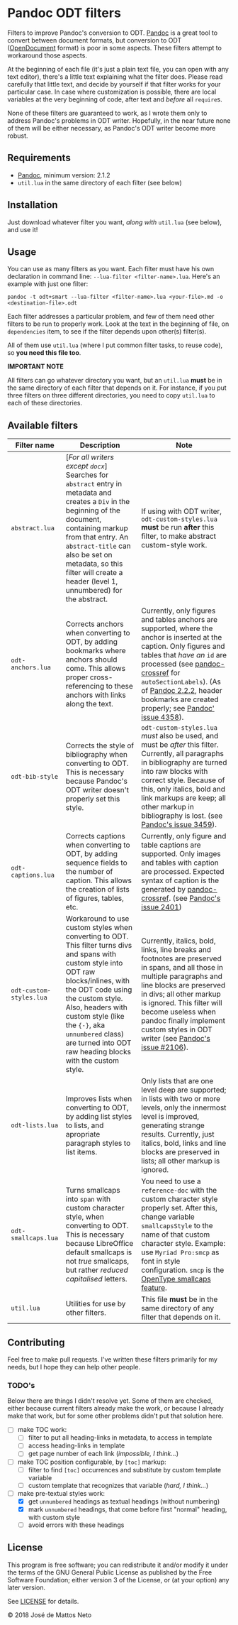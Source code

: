 # Pandoc ODT filters

Filters to improve Pandoc's conversion to ODT. [Pandoc](https://github.com/jgm/pandoc) is a great tool to convert between document formats, but conversion to ODT ([OpenDocument](https://en.wikipedia.org/wiki/OpenDocument) format) is poor in some aspects. These filters attempt to workaround those aspects.

At the beginning of each file (it's just a plain text file, you can open with any text editor), there's a little text explaining what the filter does. Please read carefully that little text, and decide by yourself if that filter works for your particular case. In case where customization is possible, there are local variables at the very beginning of code, after text and *before* all `require`s.

None of these filters are guaranteed to work, as I wrote them only to address Pandoc's problems in ODT writer. Hopefully, in the near future none of them will be either necessary, as Pandoc's ODT writer become more robust.

## Requirements

- [Pandoc](https://github.com/jgm/pandoc), minimum version: 2.1.2
- `util.lua` in the same directory of each filter (see below)

## Installation

Just download whatever filter you want, *along with* `util.lua` (see below), and use it!

## Usage

You can use as many filters as you want. Each filter must have his own declaration in command line: `--lua-filter <filter-name>.lua`. Here's an example with just one filter:

~~~~ shell
pandoc -t odt+smart --lua-filter <filter-name>.lua <your-file>.md -o <destination-file>.odt
~~~~

Each filter addresses a particular problem, and few of them need other filters to be run to properly work. Look at the text in the beginning of file, on `dependencies` item, to see if the filter depends upon other(s) filter(s).

All of them use `util.lua` (where I put common filter tasks, to reuse code), so **you need this file too**.

**IMPORTANT NOTE**

All filters can go whatever directory you want, but an `util.lua` **must** be in the same directory of each filter that depends on it. For instance, if you put three filters on three different directories, you need to copy `util.lua` to each of these directories.


## Available filters

| Filter name             | Description                                                                                                                                                                                                                                                                                                              | Note                                                                                                                                                                                                                                                                                                                                                                                                                             |
| ----------------------- | ------------------------------------------------------------------------------------------------------------------------------------------------------------------------------------------------------------------------------------------------------------------------------------------------------------------------ | -------------------------------------------------------------------------------------------------------------------------------------------------------------------------------------------------------------------------------------------------------------------------------------------------------------------------------------------------------------------------------------------------------------------------------- |
| `abstract.lua`          | [*For all writers except `docx`*] Searches for `abstract` entry in metadata and creates a `Div` in the beginning of the document, containing markup from that entry. An `abstract-title` can also be set on metadata, so this filter will create a header (level 1, unnumbered) for the abstract.                        | If using with ODT writer, `odt-custom-styles.lua` **must** be run **after** this filter, to make abstract custom-style work.                                                                                                                                                                                                                                                                                                     |
| `odt-anchors.lua`       | Corrects anchors when converting to ODT, by adding bookmarks where anchors should come. This allows proper cross-referencing to these anchors with links along the text.                                                                                                                                                 | Currently, only figures and tables anchors are supported, where the anchor is inserted at the caption. Only figures and tables that *have an* `id` are processed (see [pandoc-crossref](https://lierdakil.github.io/pandoc-crossref/#general-options) for `autoSectionLabels`). (As of [Pandoc 2.2.2](https://github.com/jgm/pandoc/releases/tag/2.2.2), header bookmarks are created properly; see [Pandoc' issue 4358](https://github.com/jgm/pandoc/issues/4358)).                                         |
| `odt-bib-style`         | Corrects the style of bibliography when converting to ODT. This is necessary because Pandoc's ODT writer doesn't properly set this style.                                                                                                                                                                                | `odt-custom-styles.lua` *must* also be used, and must be *after* this filter. Currently, all paragraphs in bibliography are turned into raw blocks with correct style. Because of this, only italics, bold and link markups are keep; all other markup in bibliography is lost. (see [Pandoc's issue 3459](https://github.com/jgm/pandoc/issues/3459)).                                                                          |
| `odt-captions.lua`      | Corrects captions when converting to ODT, by adding sequence fields to the number of caption. This allows the creation of lists of figures, tables, etc.                                                                                                                                                                 | Currently, only figure and table captions are supported. Only images and tables with caption are processed. Expected syntax of caption is the generated by [pandoc-crossref](https://github.com/lierdakil/pandoc-crossref). (see [Pandoc's issue 2401](https://github.com/jgm/pandoc/issues/2401))                                                                                                                               |
| `odt-custom-styles.lua` | Workaround to use custom styles when converting to ODT. This filter turns divs and spans with custom style into ODT raw blocks/inlines, with the ODT code using the custom style. Also, headers with custom style (like the `{-}`, aka `unnumbered` class) are turned into ODT raw heading blocks with the custom style. | Currently, italics, bold, links, line breaks and footnotes are preserved in spans, and all those in multiple paragraphs and line blocks are preserved in divs; all other markup is ignored. This filter will become useless when pandoc finally implement custom styles in ODT writer (see [Pandoc's issue #2106](https://github.com/jgm/pandoc/issues/2106)).                                                                   |
| `odt-lists.lua`         | Improves lists when converting to ODT, by adding list styles to lists, and apropriate paragraph styles to list items.                                                                                                                                                                                                    | Only lists that are one level deep are supported; in lists with two or more levels, only the innermost level is improved, generating strange results. Currently, just italics, bold, links and line blocks are preserved in lists; all other markup is ignored.                                                                                                                                                                  |
| `odt-smallcaps.lua`     | Turns smallcaps into `span` with custom character style, when converting to ODT. This is necessary because LibreOffice default smallcaps is not *true* smallcaps, but rather *reduced capitalised* letters.                                                                                                              | You need to use a `reference-doc` with the custom character style properly set. After this, change variable `smallcapsStyle` to the name of that custom character style. Example: use `Myriad Pro:smcp` as font in style configuration. `smcp` is the [OpenType smallcaps feature](https://en.wikipedia.org/wiki/List_of_typographic_features#Features_intended_for_bicameral_[cased]_alphabets_(Latin,_Greek,_Cyrillic,_etc.)). |
| `util.lua`              | Utilities for use by other filters.                                                                                                                                                                                                                                                                                      | This file **must** be in the same directory of any filter that depends on it.                                                                                                                                                                                                                                                                                                                                                    |

## Contributing

Feel free to make pull requests. I've written these filters primarily for my needs, but I hope they can help other people.

### TODO's

Below there are things I didn't resolve yet. Some of them are checked, either because current filters already make the work, or because I already make that work, but for some other problems didn't put that solution here.

- [ ] make TOC work:
  - [ ] filter to put all heading-links in metadata, to access in template
  - [ ] access heading-links in template
  - [ ] get page number of each link (*impossible, I think...*)
- [ ] make TOC position configurable, by `[toc]` markup:
  - [ ] filter to find `[toc]` occurrences and substitute by custom template variable
  - [ ] custom template that recognizes that variable (*hard, I think...*)
- [ ] make pre-textual styles work:
  - [x] get `unnumbered` headings as textual headings (without numbering)
  - [x] mark `unnumbered` headings, that come before first "normal" heading, with custom style
  - [ ] avoid errors with these headings

## License

This program is free software; you can redistribute it and/or modify it under the terms of the GNU General Public License as published by the Free Software Foundation; either version 3 of the License, or (at your option) any later version.

See [LICENSE](https://github.com/jzeneto/pandoc-odt-filters/blob/master/LICENSE) for details.

© 2018 José de Mattos Neto
